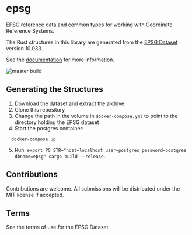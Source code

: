 # epsg

[EPSG](https://epsg.org/) reference data and common types for working with Coordinate Reference Systems.

The Rust structures in this library are generated from the [EPSG Dataset](https://iogp.georepository.com/terms-of-use.html) version 10.033.

See the [documentation](https://docs.rs/epsg/latest/epsg/) for more information.

![master build](https://github.com/atcol/epsg/actions/workflows/master.yml/badge.svg?branch=master)

## Generating the Structures

1. Download the dataset and extract the archive
2. Clone this repository
3. Change the path in the volume in `docker-compose.yml` to point to the directory holding the EPSG dataset
4. Start the postgres container:
```
  docker-compose up
```
5. Run: `export PG_STR="host=localhost user=postgres password=postgres dbname=epsg" cargo build --release`.

## Contributions

Contributions are welcome. All submissions will be distributed under the MIT license if accepted.

## Terms

See the terms of use for the EPSG Dataset.
